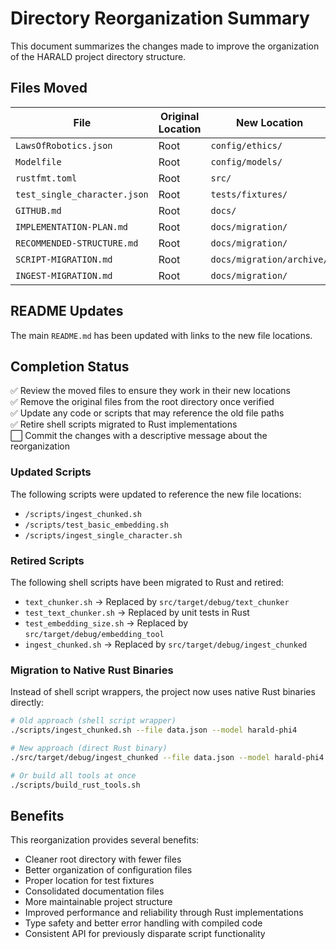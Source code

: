 # Directory Reorganization Summary

This document summarizes the changes made to improve the organization of the
HARALD project directory structure.

## Files Moved

| File                         | Original Location | New Location      |
| ---------------------------- | ----------------- | ----------------- |
| `LawsOfRobotics.json`        | Root              | `config/ethics/`  |
| `Modelfile`                  | Root              | `config/models/`  |
| `rustfmt.toml`               | Root              | `src/`            |
| `test_single_character.json` | Root              | `tests/fixtures/` |
| `GITHUB.md`                  | Root              | `docs/`           |
| `IMPLEMENTATION-PLAN.md`     | Root              | `docs/migration/` |
| `RECOMMENDED-STRUCTURE.md`   | Root              | `docs/migration/` |
| `SCRIPT-MIGRATION.md`        | Root              | `docs/migration/archive/` |
| `INGEST-MIGRATION.md`        | Root              | `docs/migration/` |

## README Updates

The main `README.md` has been updated with links to the new file locations.

## Completion Status

✅ Review the moved files to ensure they work in their new locations  
✅ Remove the original files from the root directory once verified  
✅ Update any code or scripts that may reference the old file paths  
✅ Retire shell scripts migrated to Rust implementations  
⬜️ Commit the changes with a descriptive message about the reorganization

### Updated Scripts

The following scripts were updated to reference the new file locations:

- `/scripts/ingest_chunked.sh`
- `/scripts/test_basic_embedding.sh`
- `/scripts/ingest_single_character.sh`

### Retired Scripts

The following shell scripts have been migrated to Rust and retired:

- `text_chunker.sh` → Replaced by `src/target/debug/text_chunker`
- `test_text_chunker.sh` → Replaced by unit tests in Rust
- `test_embedding_size.sh` → Replaced by `src/target/debug/embedding_tool`
- `ingest_chunked.sh` → Replaced by `src/target/debug/ingest_chunked`

### Migration to Native Rust Binaries

Instead of shell script wrappers, the project now uses native Rust binaries
directly:

```bash
# Old approach (shell script wrapper)
./scripts/ingest_chunked.sh --file data.json --model harald-phi4

# New approach (direct Rust binary)
./src/target/debug/ingest_chunked --file data.json --model harald-phi4

# Or build all tools at once
./scripts/build_rust_tools.sh
```

## Benefits

This reorganization provides several benefits:

- Cleaner root directory with fewer files
- Better organization of configuration files
- Proper location for test fixtures
- Consolidated documentation files
- More maintainable project structure
- Improved performance and reliability through Rust implementations
- Type safety and better error handling with compiled code
- Consistent API for previously disparate script functionality

